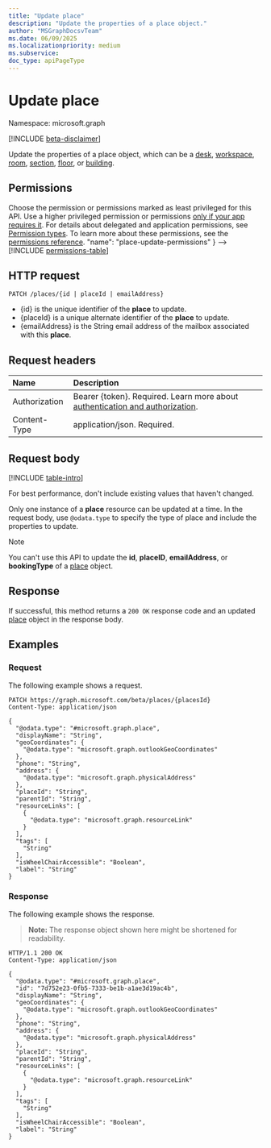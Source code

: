 ```yaml
---
title: "Update place"
description: "Update the properties of a place object."
author: "MSGraphDocsvTeam"
ms.date: 06/09/2025
ms.localizationpriority: medium
ms.subservice:
doc_type: apiPageType
---
```


# Update place

Namespace: microsoft.graph

[!INCLUDE [beta-disclaimer](../../includes/beta-disclaimer.md)]

Update the properties of a place object, which can be a [desk](../resources/desk.md), [workspace](../resources/workspace.md), [room](../resources/room.md), [section](../resources/section.md), [floor](../resources/floor.md), or [building](../resources/building.md).

## Permissions
Choose the permission or permissions marked as least privileged for this API. Use a higher privileged permission or permissions [only if your app requires it](/graph/permissions-overview#best-practices-for-using-microsoft-graph-permissions). For details about delegated and application permissions, see [Permission types](/graph/permissions-overview#permission-types). To learn more about these permissions, see the [permissions reference](/graph/permissions-reference).
  "name": "place-update-permissions"
}
-->
[!INCLUDE [permissions-table](../includes/permissions/place-update-permissions.md)]

## HTTP request

<!-- {
  "blockType": "ignored"
}
-->
``` http
PATCH /places/{id | placeId | emailAddress}
```
- {id} is the unique identifier of the **place** to update.
- {placeId} is a unique alternate identifier of the **place** to update.
- {emailAddress} is the String email address of the mailbox associated with this **place**.

## Request headers

|Name|Description|
|:---|:---|
|Authorization|Bearer {token}. Required. Learn more about [authentication and authorization](/graph/auth/auth-concepts).|
|Content-Type|application/json. Required.|

## Request body

[!INCLUDE [table-intro](../../includes/update-property-table-intro.md)]

For best performance, don't include existing values that haven't changed.

Only one instance of a **place** resource can be updated at a time. In the request body, use `@odata.type` to specify the type of place and include the properties to update.

> [!Note]
> You can't use this API to update the **id**, **placeID**, **emailAddress**, or **bookingType** of a [place](../resources/place.md) object.

## Response

If successful, this method returns a `200 OK` response code and an updated [place](../resources/place.md) object in the response body.

## Examples

### Request

The following example shows a request.
<!-- {
  "blockType": "request",
  "name": "update_place"
}
-->
``` http
PATCH https://graph.microsoft.com/beta/places/{placesId}
Content-Type: application/json

{
  "@odata.type": "#microsoft.graph.place",
  "displayName": "String",
  "geoCoordinates": {
    "@odata.type": "microsoft.graph.outlookGeoCoordinates"
  },
  "phone": "String",
  "address": {
    "@odata.type": "microsoft.graph.physicalAddress"
  },
  "placeId": "String",
  "parentId": "String",
  "resourceLinks": [
    {
      "@odata.type": "microsoft.graph.resourceLink"
    }
  ],
  "tags": [
    "String"
  ],
  "isWheelChairAccessible": "Boolean",
  "label": "String"
}
```


### Response

The following example shows the response.
>**Note:** The response object shown here might be shortened for readability.
<!-- {
  "blockType": "response",
  "truncated": true
}
-->
``` http
HTTP/1.1 200 OK
Content-Type: application/json

{
  "@odata.type": "#microsoft.graph.place",
  "id": "7d752e23-0fb5-7333-be1b-a1ae3d19ac4b",
  "displayName": "String",
  "geoCoordinates": {
    "@odata.type": "microsoft.graph.outlookGeoCoordinates"
  },
  "phone": "String",
  "address": {
    "@odata.type": "microsoft.graph.physicalAddress"
  },
  "placeId": "String",
  "parentId": "String",
  "resourceLinks": [
    {
      "@odata.type": "microsoft.graph.resourceLink"
    }
  ],
  "tags": [
    "String"
  ],
  "isWheelChairAccessible": "Boolean",
  "label": "String"
}
```

